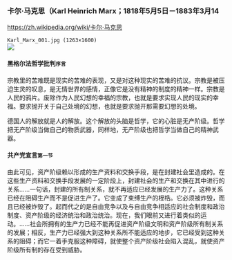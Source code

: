 ### 卡尔·马克思（Karl Heinrich Marx；1818年5月5日－1883年3月14
https://zh.wikipedia.org/wiki/卡尔·马克思

`Karl_Marx_001.jpg (1263×1600)`<br>
![](https://upload.wikimedia.org/wikipedia/commons/d/d4/Karl_Marx_001.jpg)

#### 黑格尔法哲学批判`序言`

宗教里的苦难既是现实的苦难的表现，又是对这种现实的苦难的抗议。宗教是被压迫生灵的叹息，是无情世界的感情，正像它是没有精神的制度的精神一样。宗教是人民的鸦片。废除作为人民幻想的幸福的宗教，也就是要求实现人民的现实的幸福。要求抛开关于自己处境的幻想，也就是要求抛开那需要幻想的处境。

德国人的解放就是人的解放。这个解放的头脑是哲学，它的心脏是无产阶级。哲学把无产阶级当做自己的物质武器，同样地，无产阶级也把哲学当做自己的精神武器。

#### 共产党宣言`第一节`

由此可见，资产阶级赖以形成的生产资料和交换手段，是在封建社会里造成的。在这些生产资料和交换手段发展的一定阶段上，封建社会的生产和交换在其中进行的关系……一句话，封建的所有制关系，就不再适应已经发展的生产力了。这种关系已经在阻碍生产而不是促进生产了。它变成了束缚生产的桎梏。它必须被炸毁，而且已经被炸毁了。起而代之的是自由竞争以及与自由竞争相适应的社会制度和政治制度、资产阶级的经济统治和政治统治。现在，我们眼前又进行着类似的运动。……社会所拥有的生产力已经不能再促进资产阶级文明和资产阶级所有制关系的发展；相反，生产力已经强大到这种关系所不能适应的地步，它已经受到这种关系的阻碍；而它一着手克服这种障碍，就使整个资产阶级社会陷入混乱，就使资产阶级所有制的存在受到威胁。
